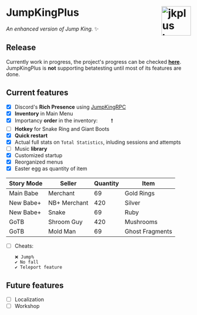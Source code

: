 # JumpKingPlus <img src ="https://raw.githubusercontent.com/Phoenixx19/JumpKingPlus/master/docs/images/jkpluslogo.png" width="80px" alt="jkplus logo" align ="right">
*An enhanced version of Jump King.* :sparkles:

## Release
Currently work in progress, the project's progress can be checked [**here**](https://github.com/users/Phoenixx19/projects/1). <br>
JumpKingPlus is **not** supporting betatesting until most of its features are done.


## Current features
- [x] Discord's **Rich Presence** using [JumpKingRPC](https://github.com/Phoenixx19/JumpKingRPC)
- [x] **Inventory** in Main Menu
- [x] Importancy **order** in the inventory:&ensp;<img src="https://cdn.discordapp.com/app-assets/726077029195448430/735954342825427134.png" height="15" /><img src="https://cdn.discordapp.com/app-assets/726077029195448430/735947335305265202.png" height="15" />❗
- [ ] **Hotkey** for Snake Ring and Giant Boots
- [x] <text title="Let you restart the story mode faster than before directly from your pause menu">**Quick restart**</text>
- [x] Actual full stats on `Total Statistics`, inluding sessions and attempts
- [ ] Music **library**
- [x] <text title="Including JumpKingPlus logo">Customized startup</text>
- [x] Reorganized menus
- [x] Easter egg as quantity of item

|Story Mode|Seller|Quantity|Item|
|---|---|---|---|
|Main Babe|Merchant|69 |Gold Rings|
|New Babe+|NB+ Merchant|420|Silver|
|New Babe+|Snake|69|Ruby|
|GoTB|Shroom Guy|420|Mushrooms|
|GoTB|Mold Man|69|Ghost Fragments|

- [ ] Cheats:   
      
      ❌ Jump%
      ✔️ No fall
      ✔️ Teleport feature

## Future features
- [ ] Localization
- [ ] Workshop
